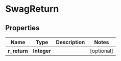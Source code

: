 
# SwagReturn

## Properties
Name | Type | Description | Notes
------------ | ------------- | ------------- | -------------
**r_return** | **Integer** |  |  [optional]



